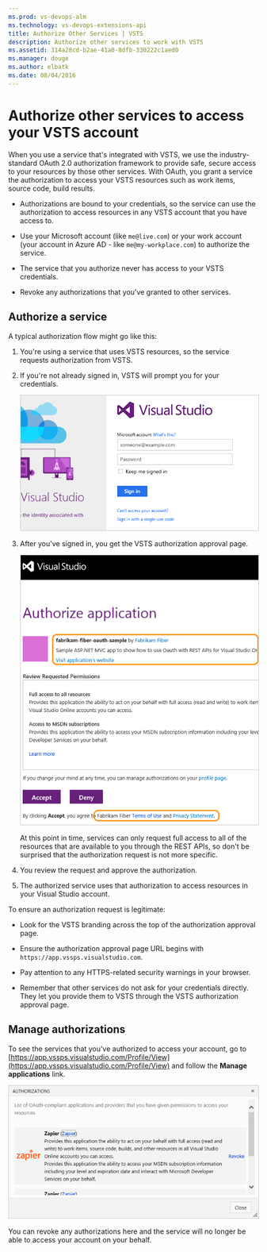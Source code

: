```yaml
---
ms.prod: vs-devops-alm
ms.technology: vs-devops-extensions-api
title: Authorize Other Services | VSTS
description: Authorize other services to work with VSTS
ms.assetid: 314a28cd-b2ae-41a0-8dfb-330222c1aed0
ms.manager: douge
ms.author: elbatk
ms.date: 08/04/2016
---
```


#  Authorize other services to access your VSTS account

When you use a service that's integrated with VSTS,
we use the industry-standard OAuth 2.0 authorization framework to provide safe,
secure access to your resources by those other services.
With OAuth, you grant a service the authorization to access your VSTS
resources such as work items, source code, build results.

- Authorizations are bound to your credentials,
so the service can use the authorization to access resources
in any VSTS account that you have access to.

- Use your Microsoft account (like ```me@live.com```) or your work account
(your account in Azure AD - like ```me@my-workplace.com```) to authorize the service.

- The service that you authorize never has access to your VSTS credentials.

- Revoke any authorizations that you've granted to other services.

## Authorize a service

A typical authorization flow might go like this:

1. You're using a service that uses VSTS resources,
so the service requests authorization from VSTS.

2. If you're not already signed in, VSTS will prompt you for your credentials.

   <img alt="VSTS sign in page" src="./_img/authorize/vso-sign-in.png" style="border: 1px solid #CCCCCC" />

3. After you've signed in, you get the VSTS authorization approval page.

   <img alt="VSTS authorization page" src="./_img/authorize/vso-authorize.png" style="border: 1px solid #CCCCCC" />

   At this point in time, services can only request full access to all of the resources that are available to you through the REST APIs, so don't be surprised that the authorization request is not more specific.

4. You review the request and approve the authorization.

5. The authorized service uses that authorization to access resources in your Visual Studio account.

To ensure an authorization request is legitimate:

- Look for the VSTS branding across the top of the authorization approval page.

- Ensure the authorization approval page URL begins with ```https://app.vssps.visualstudio.com```.

- Pay attention to any HTTPS-related security warnings in your browser.

- Remember that other services do not ask for your credentials directly. They let you provide them to VSTS through the VSTS authorization approval page.

## Manage authorizations

To see the services that you've authorized to access your account,
go to [https://app.vssps.visualstudio.com/Profile/View](https://app.vssps.visualstudio.com/Profile/View)
and follow the **Manage applications** link.

<img alt="List of authorized services" src="./_img/authorize/authorizations.png" style="border: 1px solid #CCCCCC" />

You can revoke any authorizations here and the service will no longer be able to access your account on your behalf.